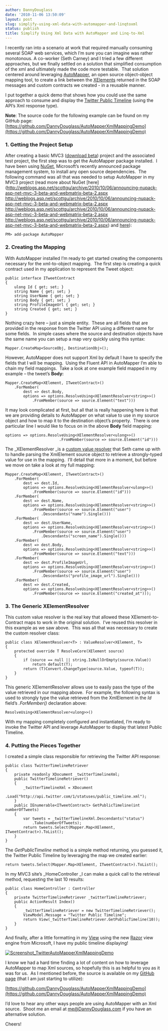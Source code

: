 ```yaml
---
author: DannyDouglass
date: '2010-11-06 13:50:09'
layout: post
slug: simplify-using-xml-data-with-automapper-and-linqtoxml
status: publish
title: Simplify Using Xml Data with AutoMapper and Linq-to-Xml
---
```


I recently ran into a scenario at work that required manually consuming several SOAP web services, which I’m sure you can imagine was rather monotonous. A co-worker (Seth Carney) and I tried a few different approaches, but we finally settled on a solution that simplified consumption of the xml and ultimately made the code more testable.  That solution centered around leveraging [AutoMapper](https://github.com/jbogard/AutoMapper), an open source object-object mapping tool, to create a link between the [XElements](http://msdn.microsoft.com/en-us/library/system.xml.linq.xelement.aspx) returned in the SOAP messages and custom contracts we created - in a reusable manner.

I put together a quick demo that shows how you could use the same approach to consume and display the [Twitter Public Timeline](http://api.twitter.com/1/statuses/public_timeline.xml) (using the API’s Xml response type).
 <!-- more -->

**Note**: The source code for the following example can be found on my GitHub page: 
[https://github.com/DannyDouglass/AutoMapperXmlMappingDemo](https://github.com/DannyDouglass/AutoMapperXmlMappingDemo)

### 1. Getting the Project Setup

After creating a basic MVC3 ([download beta](http://www.asp.net/mvc/mvc3)) project and the associated test project, the first step was to get the AutoMapper package installed.  I have been using [NuGet](http://nuget.codeplex.com/), Microsoft’s recently announced package management system, to install any open source dependencies.  The following command was all that was needed to setup AutoMapper in my MVC3 project (read more about NuGet [here](http://weblogs.asp.net/scottgu/archive/2010/10/06/announcing-nupack-asp-net-mvc-3-beta-and-webmatrix-beta-2.aspx http://weblogs.asp.net/scottgu/archive/2010/10/06/announcing-nupack-asp-net-mvc-3-beta-and-webmatrix-beta-2.aspx http://weblogs.asp.net/scottgu/archive/2010/10/06/announcing-nupack-asp-net-mvc-3-beta-and-webmatrix-beta-2.aspx http://weblogs.asp.net/scottgu/archive/2010/10/06/announcing-nupack-asp-net-mvc-3-beta-and-webmatrix-beta-2.aspx) and [here](http://www.hanselman.com/blog/CategoryView.aspx?category=Nupack)):
    
    PM> add-package AutoMapper

### 2. Creating the Mapping

With AutoMapper installed I’m ready to get started creating the components necessary for the xml-to-object mapping.  The first step is creating a quick contract used in my application to represent the Tweet object:
    
    public interface ITweetContract
    {
        ulong Id { get; set; }
        string Name { get; set; }
        string UserName { get; set; }
        string Body { get; set; }
        string ProfileImageUrl { get; set; }
        string Created { get; set; }
    }

Nothing crazy here – just a simple entity.  These are all fields that are provided in the response from the Twitter API using a different name for some fields.  In simple cases where the source and destination objects have the same name you can setup a map very quickly using this syntax:
    
    Mapper.CreateMap<SourceObj, DestinationObj>();

However, AutoMapper does not support Xml by default I have to specify the fields that I will be mapping.  Using the Fluent API in AutoMapper I’m able to chain my field mappings.  Take a look at one example field mapped in my example – the tweet’s **Body:**

    Mapper.CreateMap<XElement, ITweetContract>()
        .ForMember(
            dest => dest.Body,
            options => options.ResolveUsing<XElementResolver<string>>()
                .FromMember(source => source.Element("text")))

It may look complicated at first, but all that is really happening here is that we are providing details to AutoMapper on what value to use in my source object and how to map it to the destination object’s property.  There is one particular line I would like to focus on in the above **Body** field mapping:

    options => options.ResolveUsing<XElementResolver<ulong>>()
                            .FromMember(source => source.Element("id")))  

The _XElementResolver _is a [custom value resolver](http://automapper.codeplex.com/wikipage?title=Custom%20Value%20Resolvers) that Seth came up with to handle parsing the XmlElement source object to retrieve a strongly-typed value for use in the mapping.  I’ll detail that more in a moment, but before we move on take a look at my full mapping:

    Mapper.CreateMap<XElement, ITweetContract>()
        .ForMember(
            dest => dest.Id,
            options => options.ResolveUsing<XElementResolver<ulong>>()
                .FromMember(source => source.Element("id")))
        .ForMember(
            dest => dest.Name,
            options => options.ResolveUsing<XElementResolver<string>>()
                .FromMember(source => source.Element("user")
                    .Descendants("name").Single()))
        .ForMember(
            dest => dest.UserName,
            options => options.ResolveUsing<XElementResolver<string>>()
                .FromMember(source => source.Element("user")
                    .Descendants("screen_name").Single()))
        .ForMember(
            dest => dest.Body,
            options => options.ResolveUsing<XElementResolver<string>>()
                .FromMember(source => source.Element("text")))
        .ForMember(
            dest => dest.ProfileImageUrl,
            options => options.ResolveUsing<XElementResolver<string>>()
                .FromMember(source => source.Element("user")
                    .Descendants("profile_image_url").Single()))
        .ForMember(
            dest => dest.Created,
            options => options.ResolveUsing<XElementResolver<string>>()
                .FromMember(source => source.Element("created_at")));

### 3. The Generic XElementResolver  

This custom value resolver is the real key that allowed these XElement-to-Contract maps to work in the original solution.  I’ve reused this resolver in this example as we saw above.  This was all that was necessary to create the custom resolver class:
    
    public class XElementResolver<T> : ValueResolver<XElement, T>
    {
        protected override T ResolveCore(XElement source)
        {
            if (source == null || string.IsNullOrEmpty(source.Value))
                return default(T);  
            return (T)Convert.ChangeType(source.Value, typeof(T));
        }
    }

This generic XElementResolver allows use to easily pass the type of the value retrieved in our mapping above.  For example, the following syntax is used to strongly type the value retrieved from the XmlElement in the _Id_ field’s _.ForMember()_ declaration above:
    
    ResolveUsing<XElementResolver<ulong>>()

With my mapping completely configured and instantiated, I’m ready to invoke the Twitter API and leverage AutoMapper to display that latest Public Timeline.

### 4. Putting the Pieces Together

I created a simple class responsible for retrieving the Twitter API response:
    
    public class TwitterTimelineRetriever
    {
        private readonly XDocument _twitterTimelineXml;  
        public TwitterTimelineRetriever()
        {
            _twitterTimelineXml = XDocument
                .Load("http://api.twitter.com/1/statuses/public_timeline.xml");
        }  
        public IEnumerable<ITweetContract> GetPublicTimeline(int numberOfTweets)
        {
            var tweets = _twitterTimelineXml.Descendants("status")
                .Take(numberOfTweets);  
            return tweets.Select(Mapper.Map<XElement, ITweetContract>).ToList();
        }
    }

The _GetPublicTimeline_ method is a simple method returning, you guessed it, the Twitter Public Timeline by leveraging the map we created earlier:
    
    return tweets.Select(Mapper.Map<XElement, ITweetContract>).ToList();

In my MVC3 site’s _HomeController _I can make a quick call to the retrieval method, requesting the last 10 results:
    
    public class HomeController : Controller
    {
        private TwitterTimelineRetriever _twitterTimelineRetriever;  
        public ActionResult Index()
        {
            _twitterTimelineRetriever = new TwitterTimelineRetriever();  
            ViewModel.Message = "Twitter Public Timeline";  
            return View(_twitterTimelineRetriever.GetPublicTimeline(10));
        }
    }

  

And finally, after a little formatting in my [View](https://github.com/DannyDouglass/AutoMapperXmlMappingDemo/blob/master/AutoMapperXmlDemo.Web/Views/Home/Index.cshtml) using the new [Razor](http://weblogs.asp.net/scottgu/archive/2010/07/02/introducing-razor.aspx) view engine from Microsoft, I have my public timeline displaying!

[![Screenshot_TwitterAutoMapperXmlMappingDemo](/images/2010-11-06-simplify-using-xml-data-with-automapper-and-linqtoxml/Screenshot_TwitterAutoMapperXmlMappingDemo_thumb.png)](http://dannydouglass.com/images/2010-11-06-simplify-using-xml-data-with-automapper-and-linqtoxml/Screenshot_TwitterAutoMapperXmlMappingDemo_thumb.png)

I know we had a hard time finding a lot of content on how to leverage AutoMapper to map Xml sources, so hopefully this is as helpful to you as it was for us.  As I mentioned before, the source is available on my [GitHub page](https://github.com/DannyDouglass/) (that I am just starting to utilize):

[https://github.com/DannyDouglass/AutoMapperXmlMappingDemo](https://github.com/DannyDouglass/AutoMapperXmlMappingDemo)

I’d love to hear any other ways people are using AutoMapper with an Xml source.  Shoot me an email at [me@DannyDouglass.com](mailto:me@DannyDouglass.com) if you have an alternative solution.

Cheers!

